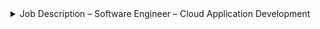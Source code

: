 
<details>
 <summary>Job Description – Software Engineer – Cloud Application Development</summary>

In Cisco, we have an outstanding opportunity where we actually get to use the technology we build!

Software Engineer

• Solid fundamentals of Data Structures, Algorithms, Object oriented design and programming
• Strong knowledge on Unix/Linux systems and Unix scripting
• A good understanding of Cloud based application development (using Docker,

    Kubernetes, AWS services) and think about security and scalability from group up
• Solid understanding of computer science fundamentals and software engineering with

   an aptitude for learning new technologies
• Strong knowledge of programming and scripting languages like JAVA, python, Scala,

    GoLoang etc
• Strong testing inclination to ensure programs are comprehensive and well tested for all

    use cases
• Exposure to debugging application programs along with development and debugging tools
• Familiar with more than one development environment, well-versed with at least one
• Interest in User experience and User interface design and development 
• Possess creative problem solving skills and excellent troubleshooting/debugging skills
• Familiar with CI/CD tools namely GIT, GitHub, Jenkins, Drone etc


Who You Are
·         Recent graduate or on your final year of studies towards a Bachelor’s or Master’s Degree in Computer Science, Computer Engineering, Electrical Engineering, related majors such as Math, Physics

      ·         The requirement is for 2023 passout only.

·         Solid understanding of computer science fundamentals and software engineering with an aptitude for learning new technologies

·         Strong knowledge of programming and scripting languages

·         Possess creative problem-solving skills and excellent troubleshooting/debugging skills

·         Experience in establishing and sustaining excellent relationships with the extended team

·         Excellent verbal and written skills

website: https://jobs.cisco.com/jobs/ProjectDetail/Software-Engineer-Cloud-Application-Development-Intern-India-UHR/1377791

</details>